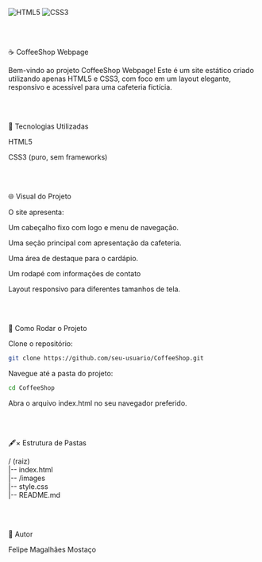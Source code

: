 ![HTML5](https://img.shields.io/badge/HTML5-E34F26?style=for-the-badge&logo=html5&logoColor=white)
![CSS3](https://img.shields.io/badge/CSS3-1572B6?style=for-the-badge&logo=css3&logoColor=white)


<br>
<br>

☕ CoffeeShop Webpage

Bem-vindo ao projeto CoffeeShop Webpage! Este é um site estático criado utilizando apenas HTML5 e CSS3, com foco em um layout elegante, responsivo e acessível para uma cafeteria fictícia.

<br>
<br>

🔹 Tecnologias Utilizadas

HTML5

CSS3 (puro, sem frameworks)

<br>
<br>

🌐 Visual do Projeto

O site apresenta:

Um cabeçalho fixo com logo e menu de navegação.

Uma seção principal com apresentação da cafeteria.

Uma área de destaque para o cardápio.

Um rodapé com informações de contato

Layout responsivo para diferentes tamanhos de tela.

<br>
<br>

🔄 Como Rodar o Projeto

Clone o repositório:
```bash
git clone https://github.com/seu-usuario/CoffeeShop.git
```

Navegue até a pasta do projeto:

```bash
cd CoffeeShop
```
Abra o arquivo index.html no seu navegador preferido.

<br>
<br>

🖋× Estrutura de Pastas

/ (raiz) <br>
|-- index.html <br>
|-- /images <br>
|-- style.css <br>
|-- README.md <br>

<br>
<br>

👤 Autor

Felipe Magalhães Mostaço
